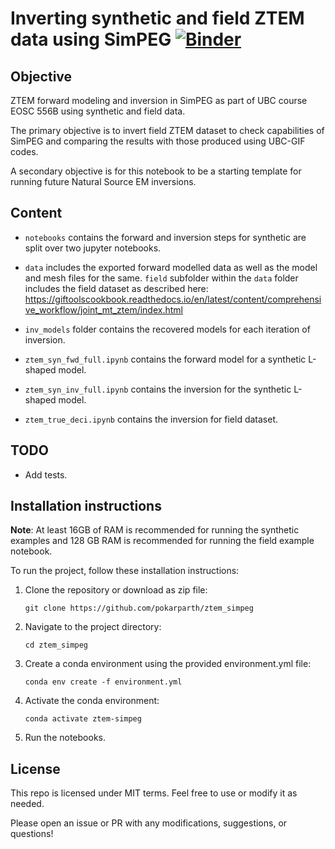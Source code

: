 # Inverting synthetic and field ZTEM data using SimPEG [![Binder](https://mybinder.org/badge_logo.svg)](https://mybinder.org/v2/gh/pokarparth/ztem_simpeg/main)

## Objective
ZTEM forward modeling and inversion in SimPEG as part of UBC course EOSC 556B using synthetic and field data. 

The primary objective is to invert field ZTEM dataset to check capabilities of SimPEG and comparing the results with those produced using UBC-GIF codes. 

A secondary objective is for this notebook to be a starting template for running future Natural Source EM inversions.


## Content 
- `notebooks` contains the forward and inversion steps for synthetic are split over two jupyter notebooks. 
- `data` includes the exported forward modelled data as well as the model and mesh files for the same.
`field` subfolder within the `data` folder includes the field dataset as described here: https://giftoolscookbook.readthedocs.io/en/latest/content/comprehensive_workflow/joint_mt_ztem/index.html
- `inv_models` folder contains the recovered models for each iteration of inversion. 


- `ztem_syn_fwd_full.ipynb` contains the forward model for a synthetic L-shaped model.
- `ztem_syn_inv_full.ipynb` contains the inversion for the synthetic L-shaped model.
- `ztem_true_deci.ipynb` contains the inversion for field dataset. 

## TODO 
- Add tests.

## Installation instructions

**Note**: At least 16GB of RAM is recommended for running the synthetic examples and 128 GB RAM is recommended for running the field example notebook.

To run the project, follow these installation instructions:

1. Clone the repository or download as zip file:
    ```
    git clone https://github.com/pokarparth/ztem_simpeg
    ```

2. Navigate to the project directory:

    ```
    cd ztem_simpeg
    ```

3. Create a conda environment using the provided environment.yml file:

    ```
    conda env create -f environment.yml
    ```

4. Activate the conda environment:

    ```
    conda activate ztem-simpeg
    ```

5. Run the notebooks.

## License 

This repo is licensed under MIT terms. Feel free to use or modify it as needed. 

Please open an issue or PR with any modifications, suggestions, or questions!

